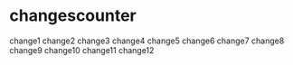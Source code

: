 # changescounter
change1
change2
change3
change4
change5
change6
change7
change8
change9
change10
change11
change12
